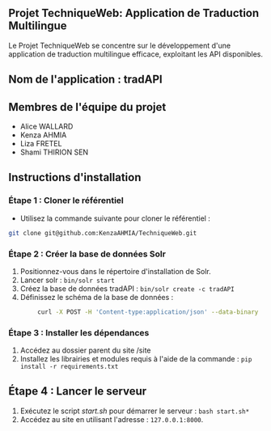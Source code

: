 ## Projet TechniqueWeb: Application de Traduction Multilingue

Le Projet TechniqueWeb se concentre sur le développement d'une application de traduction multilingue efficace, exploitant les API disponibles.

## Nom de l'application : tradAPI

## Membres de l'équipe du projet

- Alice WALLARD
- Kenza AHMIA
- Liza FRETEL
- Shami THIRION SEN

## Instructions d'installation

### Étape 1 : Cloner le référentiel

- Utilisez la commande suivante pour cloner le référentiel :

```bash
git clone git@github.com:KenzaAHMIA/TechniqueWeb.git
```

### Étape 2 : Créer la base de données Solr

1. Positionnez-vous dans le répertoire d'installation de Solr.
2. Lancer solr : `bin/solr start`
3. Créez la base de données tradAPI : `bin/solr create -c tradAPI`
4. Définissez le schéma de la base de données :

```bash
        curl -X POST -H 'Content-type:application/json' --data-binary '{ "add-field": [{"name":"id", "type":"integer", "multiValued":false, "stored":true, "indexed":true} ,{"name":"langue", "type":"string", "multiValued":false, "stored":true, "indexed":true}, {"name":"trad_source", "type":"string", "multiValued":false, "stored":true, "indexed":true}, {"name":"trad_cible", "type":"string", "multiValued":false, "stored":true, "indexed":true} ]}' http://localhost:8983/solr/tradAPI/schema
```

### Étape 3 : Installer les dépendances

1. Accédez au dossier parent du site /site
2. Installez les librairies et modules requis à l'aide de la commande : `pip install -r requirements.txt`

## Étape 4 : Lancer le serveur

1.  Exécutez le script _start.sh_ pour démarrer le serveur : `bash start.sh*`
2.  Accédez au site en utilisant l'adresse : `127.0.0.1:8000`.
